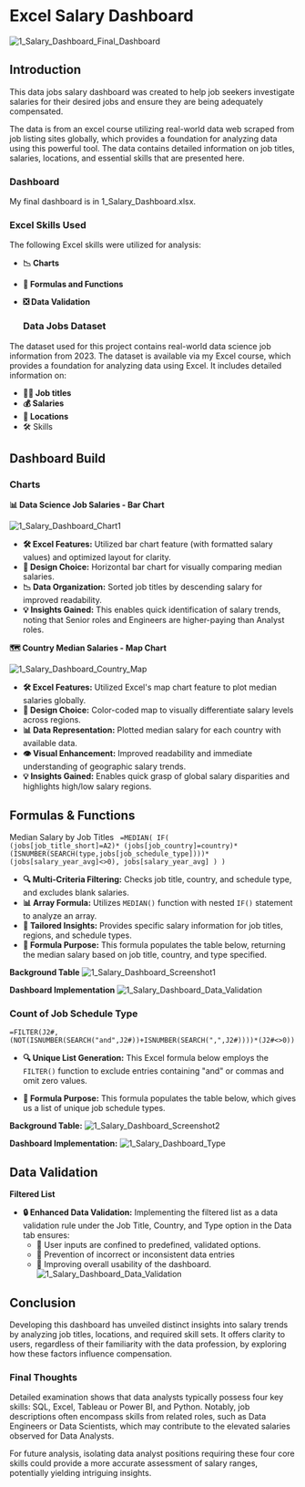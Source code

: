# Excel Salary Dashboard
![1_Salary_Dashboard_Final_Dashboard](https://github.com/user-attachments/assets/7cc3d5d1-5f6f-431c-a23b-8d0896016a1a)

## Introduction
This data jobs salary dashboard was created to help job seekers investigate salaries for their desired jobs and ensure they are being adequately compensated.

The data is from an excel course utilizing real-world data web scraped from job listing sites globally, which provides a foundation for analyzing data using this powerful tool. The data contains detailed information on job titles, salaries, locations, and essential skills that are presented here.

  ### Dashboard
 My final dashboard is in 1_Salary_Dashboard.xlsx.
  
  ### Excel Skills Used
The following Excel skills were utilized for analysis:

* **📉 Charts**
* **🧮 Formulas and Functions**
* **❎ Data Validation**

  ### Data Jobs Dataset
The dataset used for this project contains real-world data science job information from 2023. The dataset is available via my Excel course, which provides a foundation for analyzing data using Excel. It includes detailed information on:

* **👨‍💼 Job titles**
* **💰 Salaries**
* **📍 Locations**
* 🛠️ Skills

## Dashboard Build
 ### Charts
 
**📊 Data Science Job Salaries - Bar Chart**

![1_Salary_Dashboard_Chart1](https://github.com/user-attachments/assets/e28db1e6-ea1b-4955-8ff3-f9069c3b0bb5)

* **🛠️ Excel Features:** Utilized bar chart feature (with formatted salary values) and optimized layout for clarity.
* **🎨 Design Choice:** Horizontal bar chart for visually comparing median salaries.
* **📉 Data Organization:** Sorted job titles by descending salary for improved readability.
* **💡 Insights Gained:** This enables quick identification of salary trends, noting that Senior roles and Engineers are higher-paying than Analyst roles.
 
**🗺️ Country Median Salaries - Map Chart**

![1_Salary_Dashboard_Country_Map](https://github.com/user-attachments/assets/c59c5f82-bca4-4aff-8a7f-6963620d712d)

* **🛠️ Excel Features:** Utilized Excel's map chart feature to plot median salaries globally.
* **🎨 Design Choice:** Color-coded map to visually differentiate salary levels across regions.
* **📊 Data Representation:** Plotted median salary for each country with available data.
* **👁️ Visual Enhancement:** Improved readability and immediate understanding of geographic salary trends.
* **💡 Insights Gained:** Enables quick grasp of global salary disparities and highlights high/low salary regions.

## Formulas & Functions

Median Salary by Job Titles
<code>
=MEDIAN(
IF(
    (jobs[job_title_short]=A2)*
    (jobs[job_country]=country)*
    (ISNUMBER(SEARCH(type,jobs[job_schedule_type])))*
    (jobs[salary_year_avg]<>0),
    jobs[salary_year_avg]
)
)
</code>

* **🔍 Multi-Criteria Filtering:** Checks job title, country, and schedule type, and excludes blank salaries.
* **📊 Array Formula:** Utilizes <code>MEDIAN()</code> function with nested <code>IF()</code> statement to analyze an array.
* **🎯 Tailored Insights:** Provides specific salary information for job titles, regions, and schedule types.
* **🔢 Formula Purpose:** This formula populates the table below, returning the median salary based on job title, country, and type specified.

**Background Table**
![1_Salary_Dashboard_Screenshot1](https://github.com/user-attachments/assets/44c60401-36d3-48c6-bfbe-99d6c859d07b)

**Dashboard Implementation**
![1_Salary_Dashboard_Data_Validation](https://github.com/user-attachments/assets/b9c639f6-f47e-4486-9026-013768006a9e)

### Count of Job Schedule Type
<code>=FILTER(J2#,(NOT(ISNUMBER(SEARCH("and",J2#))+ISNUMBER(SEARCH(",",J2#))))*(J2#<>0))</code>

* **🔍 Unique List Generation:** This Excel formula below employs the <code>FILTER()</code> function to exclude entries containing "and" or commas and omit zero values.

* **🔢 Formula Purpose:** This formula populates the table below, which gives us a list of unique job schedule types.

**Background Table:**
![1_Salary_Dashboard_Screenshot2](https://github.com/user-attachments/assets/0075345b-6032-466d-b483-08d47ec5cb71)


**Dashboard Implementation:**
![1_Salary_Dashboard_Type](https://github.com/user-attachments/assets/b257dcf1-5df5-4475-9ae5-43ffbe25c840)

## Data Validation

**Filtered List** 
  * **🔒 Enhanced Data Validation:** Implementing the filtered list as a data validation rule under the Job Title, Country, and Type option in the Data tab ensures:
    * 🎯 User inputs are confined to predefined, validated options.
    * 🚫 Prevention of incorrect or inconsistent data entries
    * 👥 Improving overall usability of the dashboard.
![1_Salary_Dashboard_Data_Validation](https://github.com/user-attachments/assets/d68b78b7-caac-4472-aec9-6098b0399780)

## Conclusion
Developing this dashboard has unveiled distinct insights into salary trends by analyzing job titles, locations, and required skill sets. It offers clarity to users, regardless of their familiarity with the data profession, by exploring how these factors influence compensation.

### Final Thoughts
Detailed examination shows that data analysts typically possess four key skills: SQL, Excel, Tableau or Power BI, and Python. Notably, job descriptions often encompass skills from related roles, such as Data Engineers or Data Scientists, which may contribute to the elevated salaries observed for Data Analysts.

For future analysis, isolating data analyst positions requiring these four core skills could provide a more accurate assessment of salary ranges, potentially yielding intriguing insights.

